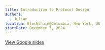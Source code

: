 ```yaml
---
title: Introduction to Protocol Design
authors:
  - Julian
location: Blockchain@Columbia, New York, US
startDate: December 3, 2024
---
```


[View Google slides](https://docs.google.com/presentation/d/1F-YPrwhAwZWIdsfPhsAUjqgQjM4wpZ5gfsg1N5XSew4/edit?usp=sharing)
